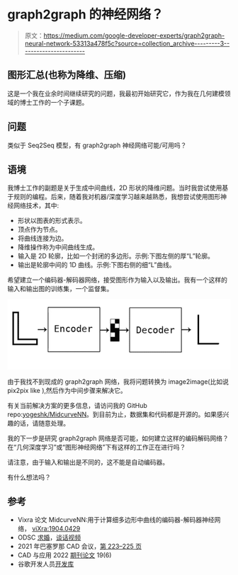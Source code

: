 # graph2graph 的神经网络？

> 原文：<https://medium.com/google-developer-experts/graph2graph-neural-network-53313a478f5c?source=collection_archive---------3----------------------->

## 图形汇总(也称为降维、压缩)

这是一个我在业余时间继续研究的问题，我最初开始研究它，作为我在几何建模领域的博士工作的一个子课题。

## 问题

类似于 Seq2Seq 模型，有 graph2graph 神经网络可能/可用吗？

## 语境

我博士工作的副题是关于生成中间曲线，2D 形状的降维问题。当时我尝试使用基于规则的编程。后来，随着我对机器/深度学习越来越熟悉，我想尝试使用图形神经网络技术，其中:

*   形状以图表的形式表示。
*   顶点作为节点。
*   将曲线连接为边。
*   降维操作称为中间曲线生成。
*   输入是 2D 轮廓，比如一个封闭的多边形。示例:下图左侧的厚“L”轮廓。
*   输出是轮廓中间的 1D 曲线。示例:下图右侧的细“L”曲线。

希望建立一个编码器-解码器网络，接受图形作为输入以及输出。我有一个这样的输入和输出图的训练集，一个监督集。

![](img/b584697da2e11104b66b9197d21d7ce3.png)

由于我找不到现成的 graph2graph 网络，我将问题转换为 image2image(比如说 pix2pix like ),然后作为中间步骤来解决它。

有关当前解决方案的更多信息，请访问我的 GitHub repo:[yogeshk/MidcurveNN](https://github.com/yogeshhk/MidcurveNN)。到目前为止，数据集和代码都是开源的。如果感兴趣的话，请随意处理。

我的下一步是研究 graph2graph 网络是否可能，如何建立这样的编码解码网络？在“几何深度学习”或“图形神经网络”下有这样的工作正在进行吗？

请注意，由于输入和输出是不同的，这不能是自动编码器。

有什么想法吗？

## 参考

*   Vixra 论文 MidcurveNN:用于计算细多边形中曲线的编码器-解码器神经网络， [viXra:1904.0429](http://vixra.org/abs/1904.0429)
*   ODSC [求婚](https://confengine.com/odsc-india-2019/proposal/10090/midcurvenn-encoder-decoder-neural-network-for-computing-midcurve-of-a-thin-polygon)，[谈话视频](https://www.youtube.com/watch?v=ZY0nuykqgoE)
*   2021 年巴塞罗那 CAD 会议，[第 223–225 页](http://www.cad-conference.net/files/CAD21/CAD21_223-225.pdf)
*   CAD 与应用 2022 [期刊论文](http://www.cad-journal.net/files/vol_19/CAD_19(6)_2022_1154-1161.pdf) 19(6)
*   谷歌开发人员[开发库](https://devlibrary.withgoogle.com/products/ml/repos/yogeshhk-MidcurveNN)
